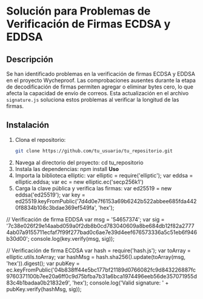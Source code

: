 # Solución para Problemas de Verificación de Firmas ECDSA y EDDSA

## Descripción

Se han identificado problemas en la verificación de firmas ECDSA y EDDSA en el proyecto Wycheproof. Las comprobaciones ausentes durante la etapa de decodificación de firmas permiten agregar o eliminar bytes cero, lo que afecta la capacidad de envío de correos. Esta actualización en el archivo `signature.js` soluciona estos problemas al verificar la longitud de las firmas.

## Instalación

1. Clona el repositorio:
   ```sh
   git clone https://github.com/tu_usuario/tu_repositorio.git
2. Navega al directorio del proyecto:
   cd tu_repositorio
3. Instala las dependencias:
   npm install
**Uso**
1. Importa la biblioteca elliptic:
   var elliptic = require('elliptic');
   var eddsa = elliptic.eddsa;
   var ec = new elliptic.ec('secp256k1')
2. Carga la clave pública y verifica las firmas:
   var ed25519 = new eddsa('ed25519');
   var key = ed25519.keyFromPublic('7d4d0e7f6153a69b6242b522abbee685fda4420f8834b108c3bdae369ef549fa', 'hex');

// Verificación de firma EDDSA
   var msg = '54657374';
   var sig = '7c38e026f29e14aabd059a0f2db8b0cd783040609a8be684db12f82a27774ab07a9155711ecfaf7f99f277bad0c6ae7e39d4eef676573336a5c51eb6f946b30d00';
   console.log(key.verify(msg, sig));

// Verificación de firma ECDSA
   var hash = require('hash.js');
   var toArray = elliptic.utils.toArray;
   var hashMsg = hash.sha256().update(toArray(msg, 'hex')).digest();
   var pubKey = ec.keyFromPublic('04b838ff44e5bc177bf21189d0766082fc9d843226887fc9760371100b7ee20a6ff0c9d75bfba7b31a6bca1974496eeb56de357071955d83c4b1badaa0b21832e9', 'hex');
   console.log('Valid signature: ' + pubKey.verify(hashMsg, sig));




